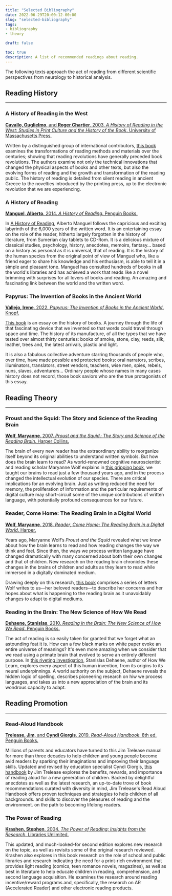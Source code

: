 ```yaml
---
title: "Selected Bibliography"
date: 2022-06-29T20:00:12-00:00
slug: "selected-bibliography"
tags: 
- bibliography
- theory

draft: false

toc: true
description: A list of recommended readings about reading.
---
```



The following texts approach the act of reading from different scientific perspectives from neurology to historical analysis.


## Reading History

------------------


### A History of Reading in the West

<!-- {{< imagen-enlace 
  href="https://amzn.to/3NyefIf" 
  src="//ws-na.amazon-adsystem.com/widgets/q?_encoding=UTF8&ASIN=1558494111&Format=_SL250_&ID=AsinImage&MarketPlace=US&ServiceVersion=20070822&WS=1&tag=lectupedia-20&language=en_US" 
  alt="Cover of the book A history of reading in the West." 
  caption="View on Amazon">}} -->

[**Cavallo, Guglielmo**, and **Roger Chartier**. 2003. _A History of Reading in the West: Studies in Print Culture and the History of the Book_. University of Massachusetts Press.](https://amzn.to/3NyefIf)

Written by a distinguished group of international contributors, [this book](https://amzn.to/3NyefIf) examines the transformations of reading methods and materials over the centuries; showing that reading revolutions have generally preceded book revolutions. The authors examine not only the technical innovations that changed the physical aspects of books and other texts, but also the evolving forms of reading and the growth and transformation of the reading public. The history of reading is detailed from silent reading in ancient Greece to the novelties introduced by the printing press, up to the electronic revolution that we are experiencing.


### A History of Reading 

<!-- {{< imagen-enlace 
  href="https://amzn.to/3bGNsfl" 
  src="//ws-na.amazon-adsystem.com/widgets/q?_encoding=UTF8&ASIN=0143126717&Format=_SL250_&ID=AsinImage&MarketPlace=US&ServiceVersion=20070822&WS=1&tag=lectupedia-20&language=en_US" 
  alt="Cover of the book A history of reading." 
  caption="View on Amazon">}} -->

[**Manguel, Alberto**. 2014. _A History of Reading_. Penguin Books.](https://amzn.to/3bGNsfl)

In [A History of Reading](https://amzn.to/3bGNsfl), Alberto Manguel follows the capricious and exciting labyrinth of the 6,000 years of the written word. It is an entertaining essay on the role of the reader, hitherto largely forgotten in the history of literature, from Sumerian clay tablets to CD-Rom. It is a delicious mixture of classical studies, psychology, history, anecdotes, memoirs, fantasy... based on a history as personal as it is universal, that of reading. It is the history of the human species from the original point of view of Manguel who, like a friend eager to share his knowledge and his enthusiasm, is able to tell it in a simple and pleasant tone. Manguel has consulted hundreds of books in all the world's libraries and has achieved a work that reads like a novel brimming with surprises for all lovers of books and reading. An amazing and fascinating link between the world and the written word.


### Papyrus: The Invention of Books in the Ancient World

<!-- {{< imagen-enlace 
  href="https://amzn.to/3I27DRh" 
  src="//ws-na.amazon-adsystem.com/widgets/q?_encoding=UTF8&ASIN=0593318897&Format=_SL250_&ID=AsinImage&MarketPlace=US&ServiceVersion=20070822&WS=1&tag=lectupedia-20&language=es_US" 
  alt="Cover of the book Papyrus: The Invention of Books in the Ancient World." 
  caption="View on Amazon">}}
 -->
[**Vallejo, Irene**. 2022. _Papyrus: The Invention of Books in the Ancient World_. Knopf.](https://amzn.to/3I27DRh)

[This book](https://amzn.to/3I27DRh) is an essay on the history of books. A journey through the life of that fascinating device that we invented so that words could travel through space and time. The history of its manufacture, of all the types that we have tested over almost thirty centuries: books of smoke, stone, clay, reeds, silk, leather, trees and, the latest arrivals, plastic and light.

It is also a fabulous collective adventure starring thousands of people who, over time, have made possible and protected books: oral narrators, scribes, illuminators, translators, street vendors, teachers, wise men, spies, rebels, nuns, slaves, adventurers... Ordinary people whose names in many cases history does not record, those book saviors who are the true protagonists of this essay.


## Reading Theory

-----------------


### Proust and the Squid: The Story and Science of the Reading Brain

<!-- {{< imagen-enlace 
  href="https://amzn.to/3yxecYR" 
  src="//ws-na.amazon-adsystem.com/widgets/q?_encoding=UTF8&ASIN=0060186399&Format=_SL250_&ID=AsinImage&MarketPlace=US&ServiceVersion=20070822&WS=1&tag=lectupedia-20&language=en_US" 
  alt="Cover of the book Proust and the Squid." 
  caption="View on Amazon">}} -->

[**Wolf, Maryanne**. 2007. _Proust and the Squid : The Story and Science of the Reading Brain_. Harper Collins.](https://amzn.to/3yxecYR)
 
The brain of every new reader has the extraordinary ability to reorganize itself beyond its original abilities to understand written symbols. But how does the brain learn to read? As world-renowned cognitive neuroscientist and reading scholar Maryanne Wolf explains in [this gripping book](https://amzn.to/3yxecYR), we taught our brains to read just a few thousand years ago, and in the process changed the intellectual evolution of our species. There are critical implications for an evolving brain. Just as writing reduced the need for memory, the proliferation of information and the particular requirements of digital culture may short-circuit some of the unique contributions of written language, with potentially profound consequences for our future.


### Reader, Come Home: The Reading Brain in a Digital World

<!-- {{< imagen-enlace 
  href="https://amzn.to/3A94PQm" 
  src="//ws-na.amazon-adsystem.com/widgets/q?_encoding=UTF8&ASIN=0062388789&Format=_SL250_&ID=AsinImage&MarketPlace=US&ServiceVersion=20070822&WS=1&tag=lectupedia-20&language=en_US" 
  alt="Cover of the book Reader, come home." 
  caption="View on Amazon">}} -->

[**Wolf, Maryanne**. 2018. _Reader, Come Home: The Reading Brain in a Digital World_. Harper.](https://amzn.to/3A94PQm)
 
Years ago, Maryanne Wolf’s _Proust and the Squid_ revealed what we know about how the brain learns to read and how reading changes the way we think and feel. Since then, the ways we process written language have changed dramatically with many concerned about both their own changes and that of children. New research on the reading brain chronicles these changes in the brains of children and adults as they learn to read while immersed in a digitally dominated medium.

Drawing deeply on this research, [this book](https://amzn.to/3A94PQm) comprises a series of letters Wolf writes to us—her beloved readers—to describe her concerns and her hopes about what is happening to the reading brain as it unavoidably changes to adapt to digital mediums.


### Reading in the Brain: The New Science of How We Read

<!-- {{< imagen-enlace 
  href="https://amzn.to/3y5XI8E" 
  src="//ws-na.amazon-adsystem.com/widgets/q?_encoding=UTF8&ASIN=0143118056&Format=_SL250_&ID=AsinImage&MarketPlace=US&ServiceVersion=20070822&WS=1&tag=lectupedia-20&language=en_US" 
  alt="Cover of the book Reading in the Brain." 
  caption="View on Amazon">}} -->


[**Dehaene, Stanislas**. 2010. _Reading in the Brain: The New Science of How We Read_. Penguin Books.](https://amzn.to/3y5XI8E)

The act of reading is so easily taken for granted that we forget what an astounding feat it is. How can a few black marks on white paper evoke an entire universe of meanings? It's even more amazing when we consider that we read using a primate brain that evolved to serve an entirely different purpose. In [this riveting investigation](https://amzn.to/3y5XI8E), Stanislas Dehaene, author of How We Learn, explores every aspect of this human invention, from its origins to its neural underpinnings. A world authority on the subject, Dehaene reveals the hidden logic of spelling, describes pioneering research on hiw we process languages, and takes us into a new appreciation of the brain and its wondrous capacity to adapt.


## Reading Promotion

--------------------------


### Read-Aloud Handbook

<!-- {{< imagen-enlace 
  href="https://amzn.to/3y90p9k" 
  src="//ws-na.amazon-adsystem.com/widgets/q?_encoding=UTF8&ASIN=0143133799&Format=_SL250_&ID=AsinImage&MarketPlace=US&ServiceVersion=20070822&WS=1&tag=lectupedia-20&language=en_US" 
  alt="Cover of the book Read-Aloud Handbook." 
  caption="View on Amazon">}} -->

[**Trelease, Jim**, and **Cyndi Giorgis**. 2019. _Read-Aloud Handbook_. 8th ed. Penguin Books.](https://amzn.to/3y90p9k)
 
Millions of parents and educators have turned to this Jim Trelease manual for more than three decades to help children and young people become avid readers by sparking their imaginations and improving their language skills. Updated and revised by education specialist Cyndi Giorgis, [this handbook](https://amzn.to/3y90p9k) by Jim Trelease explores the benefits, rewards, and importance of reading aloud for a new generation of children. Backed by delightful anecdotes as well as the latest research, an up-to-date trove of book recommendations curated with diversity in mind, Jim Trelease's Read Aloud Handbook offers proven techniques and strategies to help children of all backgrounds. and skills to discover the pleasures of reading and the environment. on the path to becoming lifelong readers.


### The Power of Reading

<!-- {{< imagen-enlace 
  href="https://amzn.to/3OR24Hj" 
  src="//ws-na.amazon-adsystem.com/widgets/q?_encoding=UTF8&ASIN=1591581699&Format=_SL250_&ID=AsinImage&MarketPlace=US&ServiceVersion=20070822&WS=1&tag=lectupedia-20&language=en_US" 
  alt="Cover of the book The Power of Reading." 
  caption="View on Amazon">}} -->

[**Krashen, Stephen**. 2004. _The Power of Reading: Insights from the Research_. Libraries Unlimited.](https://amzn.to/3OR24Hj)
 
This updated, and much-looked-for second edition explores new research on the topic, as well as revisits some of the original research reviewed. Krashen also explores in this book research on the role of school and public libraries and research indicating the need for a print-rich environment that provides light reading (comics, teen romance novels, magazines), as well as best in literature to help educate children in reading, comprehension, and second language acquisition. He examines the research around reading incentive/reward programs and, specifically, the research on AR (Accelerated Reader) and other electronic reading products.


